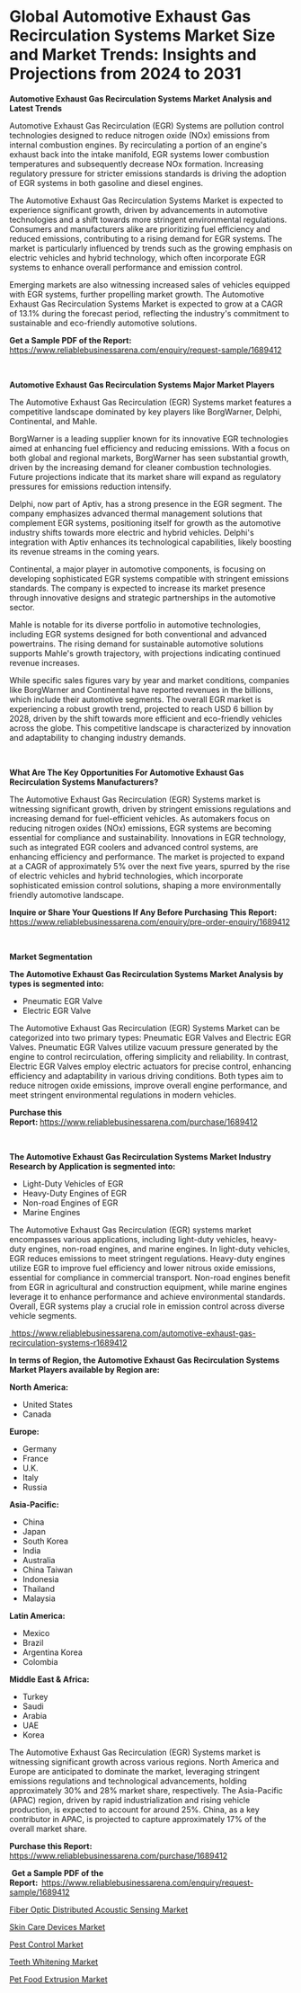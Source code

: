 <p><h1>Global Automotive Exhaust Gas Recirculation Systems Market Size and Market Trends: Insights and Projections from 2024 to 2031</h1></p><p><strong>Automotive Exhaust Gas Recirculation Systems Market Analysis and Latest Trends</strong></p>
<p><p>Automotive Exhaust Gas Recirculation (EGR) Systems are pollution control technologies designed to reduce nitrogen oxide (NOx) emissions from internal combustion engines. By recirculating a portion of an engine's exhaust back into the intake manifold, EGR systems lower combustion temperatures and subsequently decrease NOx formation. Increasing regulatory pressure for stricter emissions standards is driving the adoption of EGR systems in both gasoline and diesel engines.</p><p>The Automotive Exhaust Gas Recirculation Systems Market is expected to experience significant growth, driven by advancements in automotive technologies and a shift towards more stringent environmental regulations. Consumers and manufacturers alike are prioritizing fuel efficiency and reduced emissions, contributing to a rising demand for EGR systems. The market is particularly influenced by trends such as the growing emphasis on electric vehicles and hybrid technology, which often incorporate EGR systems to enhance overall performance and emission control.</p><p>Emerging markets are also witnessing increased sales of vehicles equipped with EGR systems, further propelling market growth. The Automotive Exhaust Gas Recirculation Systems Market is expected to grow at a CAGR of 13.1% during the forecast period, reflecting the industry's commitment to sustainable and eco-friendly automotive solutions.</p></p>
<p><strong>Get a Sample PDF of the Report:&nbsp;</strong> <a href="https://www.reliablebusinessarena.com/enquiry/request-sample/1689412?utm_campaign=1278&utm_medium=2&utm_source=Github&utm_content=ia&utm_term=17102024&utm_id=automotive-exhaust-gas-recirculation-systems">https://www.reliablebusinessarena.com/enquiry/request-sample/1689412</a></p>
<p>&nbsp;</p>
<p><strong>Automotive Exhaust Gas Recirculation Systems Major Market Players</strong></p>
<p><p>The Automotive Exhaust Gas Recirculation (EGR) Systems market features a competitive landscape dominated by key players like BorgWarner, Delphi, Continental, and Mahle. </p><p>BorgWarner is a leading supplier known for its innovative EGR technologies aimed at enhancing fuel efficiency and reducing emissions. With a focus on both global and regional markets, BorgWarner has seen substantial growth, driven by the increasing demand for cleaner combustion technologies. Future projections indicate that its market share will expand as regulatory pressures for emissions reduction intensify.</p><p>Delphi, now part of Aptiv, has a strong presence in the EGR segment. The company emphasizes advanced thermal management solutions that complement EGR systems, positioning itself for growth as the automotive industry shifts towards more electric and hybrid vehicles. Delphi's integration with Aptiv enhances its technological capabilities, likely boosting its revenue streams in the coming years.</p><p>Continental, a major player in automotive components, is focusing on developing sophisticated EGR systems compatible with stringent emissions standards. The company is expected to increase its market presence through innovative designs and strategic partnerships in the automotive sector.</p><p>Mahle is notable for its diverse portfolio in automotive technologies, including EGR systems designed for both conventional and advanced powertrains. The rising demand for sustainable automotive solutions supports Mahle's growth trajectory, with projections indicating continued revenue increases.</p><p>While specific sales figures vary by year and market conditions, companies like BorgWarner and Continental have reported revenues in the billions, which include their automotive segments. The overall EGR market is experiencing a robust growth trend, projected to reach USD 6 billion by 2028, driven by the shift towards more efficient and eco-friendly vehicles across the globe. This competitive landscape is characterized by innovation and adaptability to changing industry demands.</p></p>
<p>&nbsp;</p>
<p><strong>What Are The Key Opportunities For Automotive Exhaust Gas Recirculation Systems Manufacturers?</strong></p>
<p><p>The Automotive Exhaust Gas Recirculation (EGR) Systems market is witnessing significant growth, driven by stringent emissions regulations and increasing demand for fuel-efficient vehicles. As automakers focus on reducing nitrogen oxides (NOx) emissions, EGR systems are becoming essential for compliance and sustainability. Innovations in EGR technology, such as integrated EGR coolers and advanced control systems, are enhancing efficiency and performance. The market is projected to expand at a CAGR of approximately 5% over the next five years, spurred by the rise of electric vehicles and hybrid technologies, which incorporate sophisticated emission control solutions, shaping a more environmentally friendly automotive landscape.</p></p>
<p><strong>Inquire or Share Your Questions If Any Before Purchasing This Report:</strong> <a href="https://www.reliablebusinessarena.com/enquiry/pre-order-enquiry/1689412?utm_campaign=1278&utm_medium=2&utm_source=Github&utm_content=ia&utm_term=17102024&utm_id=automotive-exhaust-gas-recirculation-systems">https://www.reliablebusinessarena.com/enquiry/pre-order-enquiry/1689412</a></p>
<p>&nbsp;</p>
<p><strong>Market Segmentation</strong></p>
<p><strong>The Automotive Exhaust Gas Recirculation Systems Market Analysis by types is segmented into:</strong></p>
<p><ul><li>Pneumatic EGR Valve</li><li>Electric EGR Valve</li></ul></p>
<p><p>The Automotive Exhaust Gas Recirculation (EGR) Systems Market can be categorized into two primary types: Pneumatic EGR Valves and Electric EGR Valves. Pneumatic EGR Valves utilize vacuum pressure generated by the engine to control recirculation, offering simplicity and reliability. In contrast, Electric EGR Valves employ electric actuators for precise control, enhancing efficiency and adaptability in various driving conditions. Both types aim to reduce nitrogen oxide emissions, improve overall engine performance, and meet stringent environmental regulations in modern vehicles.</p></p>
<p><strong>Purchase this Report:&nbsp;</strong><a href="https://www.reliablebusinessarena.com/purchase/1689412?utm_campaign=1278&utm_medium=2&utm_source=Github&utm_content=ia&utm_term=17102024&utm_id=automotive-exhaust-gas-recirculation-systems">https://www.reliablebusinessarena.com/purchase/1689412</a></p>
<p>&nbsp;</p>
<p><strong>The Automotive Exhaust Gas Recirculation Systems Market Industry Research by Application is segmented into:</strong></p>
<p><ul><li>Light-Duty Vehicles of EGR</li><li>Heavy-Duty Engines of EGR</li><li>Non-road Engines of EGR</li><li>Marine Engines</li></ul></p>
<p><p>The Automotive Exhaust Gas Recirculation (EGR) systems market encompasses various applications, including light-duty vehicles, heavy-duty engines, non-road engines, and marine engines. In light-duty vehicles, EGR reduces emissions to meet stringent regulations. Heavy-duty engines utilize EGR to improve fuel efficiency and lower nitrous oxide emissions, essential for compliance in commercial transport. Non-road engines benefit from EGR in agricultural and construction equipment, while marine engines leverage it to enhance performance and achieve environmental standards. Overall, EGR systems play a crucial role in emission control across diverse vehicle segments.</p></p>
<p><a href="https://www.reliablebusinessarena.com/automotive-exhaust-gas-recirculation-systems-r1689412?utm_campaign=1278&utm_medium=2&utm_source=Github&utm_content=ia&utm_term=17102024&utm_id=automotive-exhaust-gas-recirculation-systems">&nbsp;https://www.reliablebusinessarena.com/automotive-exhaust-gas-recirculation-systems-r1689412</a></p>
<p><strong>In terms of Region, the Automotive Exhaust Gas Recirculation Systems Market Players available by Region are:</strong></p>
<p>
    <p> <strong> North America: </strong>
        <ul>
            <li>United States</li>
            <li>Canada</li>
        </ul>
        </p> 
    <p> <strong> Europe: </strong>
        <ul>
            <li>Germany</li>
            <li>France</li>
            <li>U.K.</li>
            <li>Italy</li>
            <li>Russia</li>
        </ul>
        </p> 
    <p> <strong> Asia-Pacific: </strong>
        <ul>
            <li>China</li>
            <li>Japan</li>
            <li>South Korea</li>
            <li>India</li>
            <li>Australia</li>
            <li>China Taiwan</li>
            <li>Indonesia</li>
            <li>Thailand</li>
            <li>Malaysia</li>
        </ul>
        </p> 
    <p> <strong> Latin America: </strong>
        <ul>
            <li>Mexico</li>
            <li>Brazil</li>
            <li>Argentina Korea</li>
            <li>Colombia</li>
        </ul>
        </p> 
    <p> <strong> Middle East & Africa: </strong>
        <ul>
            <li>Turkey</li>
            <li>Saudi</li>
            <li>Arabia</li>
            <li>UAE</li>
            <li>Korea</li>
        </ul>
    </p>
    </p>
<p><p>The Automotive Exhaust Gas Recirculation (EGR) Systems market is witnessing significant growth across various regions. North America and Europe are anticipated to dominate the market, leveraging stringent emissions regulations and technological advancements, holding approximately 30% and 28% market share, respectively. The Asia-Pacific (APAC) region, driven by rapid industrialization and rising vehicle production, is expected to account for around 25%. China, as a key contributor in APAC, is projected to capture approximately 17% of the overall market share.</p></p>
<p><strong>Purchase this Report: </strong><a href="https://www.reliablebusinessarena.com/purchase/1689412?utm_campaign=1278&utm_medium=2&utm_source=Github&utm_content=ia&utm_term=17102024&utm_id=automotive-exhaust-gas-recirculation-systems">https://www.reliablebusinessarena.com/purchase/1689412</a></p>
<p>&nbsp;<strong>Get a Sample PDF of the Report:&nbsp;&nbsp;</strong><a href="https://www.reliablebusinessarena.com/enquiry/request-sample/1689412?utm_campaign=1278&utm_medium=2&utm_source=Github&utm_content=ia&utm_term=17102024&utm_id=automotive-exhaust-gas-recirculation-systems">https://www.reliablebusinessarena.com/enquiry/request-sample/1689412</a></p>
<p><strong></strong></p>
<p><p><a href="https://issuu.com/reportprime-2/docs/fiber-optic-distributed-acoustic-se_dfb44edbc36644?utm_campaign=1278&utm_medium=2&utm_source=Github&utm_content=ia&utm_term=17102024&utm_id=automotive-exhaust-gas-recirculation-systems">Fiber Optic Distributed Acoustic Sensing Market</a></p><p><a href="https://www.linkedin.com/pulse/skin-care-devices-market-global-regional-analysis-phnnc?utm_campaign=1278&utm_medium=2&utm_source=Github&utm_content=ia&utm_term=17102024&utm_id=automotive-exhaust-gas-recirculation-systems">Skin Care Devices Market</a></p><p><a href="https://www.linkedin.com/pulse/pest-control-market-global-share-ranking-overall-sales-demand-t1hsc?utm_campaign=1278&utm_medium=2&utm_source=Github&utm_content=ia&utm_term=17102024&utm_id=automotive-exhaust-gas-recirculation-systems">Pest Control Market</a></p><p><a href="https://www.linkedin.com/pulse/unveiling-market-trends-global-teeth-whitening-growth-regional-ffeyc?utm_campaign=1278&utm_medium=2&utm_source=Github&utm_content=ia&utm_term=17102024&utm_id=automotive-exhaust-gas-recirculation-systems">Teeth Whitening Market</a></p><p><a href="https://www.linkedin.com/pulse/global-pet-food-extrusion-market-focus-product-type-complete-hyayc?utm_campaign=1278&utm_medium=2&utm_source=Github&utm_content=ia&utm_term=17102024&utm_id=automotive-exhaust-gas-recirculation-systems">Pet Food Extrusion Market</a></p></p>
